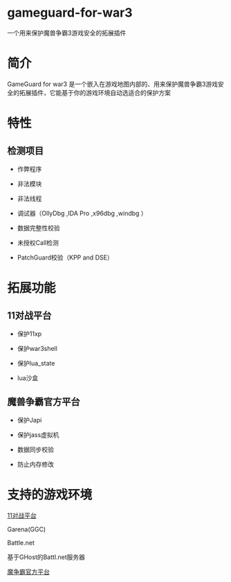 # gameguard-for-war3
一个用来保护魔兽争霸3游戏安全的拓展插件

# 简介

GameGuard for war3 是一个嵌入在游戏地图内部的、用来保护魔兽争霸3游戏安全的拓展插件，它能基于你的游戏环境自动选适合的保护方案

# 特性

## 检测项目

* 作弊程序

* 非法模块

* 非法线程

* 调试器（OllyDbg ,IDA Pro ,x96dbg ,windbg ）

* 数据完整性校验

* 未授权Call检测

* PatchGuard校验（KPP and DSE）

# 拓展功能

## 11对战平台

* 保护11xp

* 保护war3shell

* 保护lua_state

* lua沙盒

## 魔兽争霸官方平台

* 保护Japi

* 保护jass虚拟机

* 数据同步校验

* 防止内存修改


# 支持的游戏环境
 
[11对战平台](http://www.5211game.com/)

Garena(GGC)

Battle.net

基于GHost的Battl.net服务器

[魔争霸官方平台](http://dz.163.com/)










